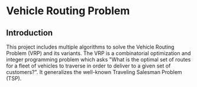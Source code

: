 # Vehicle Routing Problem
## Introduction
This project includes multiple algorithms to solve the Vehicle Routing Problem (VRP) and its variants. The VRP is a combinatorial optimization and integer programming problem which asks "What is the optimal set of routes for a fleet of vehicles to traverse in order to deliver to a given set of customers?". It generalizes the well-known Traveling Salesman Problem (TSP).